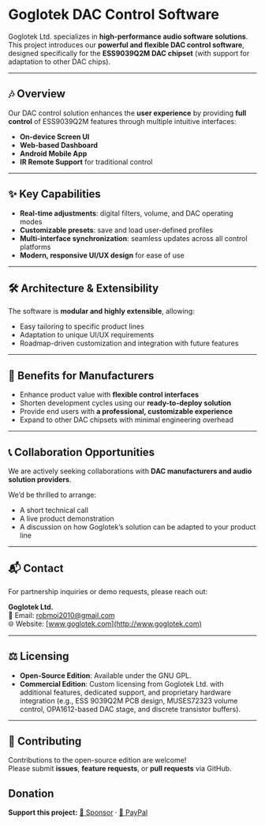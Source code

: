 # Goglotek DAC Control Software

Goglotek Ltd. specializes in **high-performance audio software solutions**.  
This project introduces our **powerful and flexible DAC control software**, designed specifically for the **ESS9039Q2M DAC chipset** (with support for adaptation to other DAC chips).

---

## 🎶 Overview

Our DAC control solution enhances the **user experience** by providing **full control** of ESS9039Q2M features through multiple intuitive interfaces:

- **On-device Screen UI**  
- **Web-based Dashboard**  
- **Android Mobile App**  
- **IR Remote Support** for traditional control  

---

## ✨ Key Capabilities

- **Real-time adjustments**: digital filters, volume, and DAC operating modes  
- **Customizable presets**: save and load user-defined profiles  
- **Multi-interface synchronization**: seamless updates across all control platforms  
- **Modern, responsive UI/UX design** for ease of use  

---

## 🛠️ Architecture & Extensibility

The software is **modular and highly extensible**, allowing:

- Easy tailoring to specific product lines  
- Adaptation to unique UI/UX requirements  
- Roadmap-driven customization and integration with future features  

---

## 🚀 Benefits for Manufacturers

- Enhance product value with **flexible control interfaces**  
- Shorten development cycles using our **ready-to-deploy solution**  
- Provide end users with **a professional, customizable experience**  
- Expand to other DAC chipsets with minimal engineering overhead  

---

## 📞 Collaboration Opportunities

We are actively seeking collaborations with **DAC manufacturers and audio solution providers**.  

We’d be thrilled to arrange:  
- A short technical call  
- A live product demonstration  
- A discussion on how Goglotek’s solution can be adapted to your product line  

---

## 📬 Contact

For partnership inquiries or demo requests, please reach out:  

**Goglotek Ltd.**  
📧 Email: [robmoi2010@gmail.com](mailto:robmoi2010@gmail.com)  
🌐 Website: [www.goglotek.com](http://www.goglotek.com)  

---

## ⚖️ Licensing

- **Open-Source Edition**: Available under the GNU GPL.  
- **Commercial Edition**: Custom licensing from Goglotek Ltd. with additional features, dedicated support, and proprietary hardware integration (e.g., ESS 9039Q2M PCB design, MUSES72323 volume control, OPA1612-based DAC stage, and discrete transistor buffers).  

---

## 🤝 Contributing

Contributions to the open-source edition are welcome!  
Please submit **issues**, **feature requests**, or **pull requests** via GitHub.

## Donation
**Support this project:** [💖 Sponsor](https://github.com/sponsors/robmoi2010) · [💸 PayPal](https://www.paypal.com/donate/?hosted_button_id=P4FZ9XQ7K3GY2)

